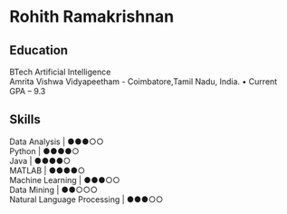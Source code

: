 # Rohith Ramakrishnan

## Education
BTech Artificial Intelligence  
Amrita Vishwa Vidyapeetham - Coimbatore,Tamil Nadu, India. 
• Current GPA – 9.3  

## Skills
Data Analysis                |  ●●●○○  
Python                       |  ●●●●○  
Java                         |  ●●●●○  
MATLAB                       |  ●●●●○  
Machine Learning             |  ●●●○○  
Data Mining                  |  ●●○○○  
Natural Language Processing  |  ●●●○○ 


 
